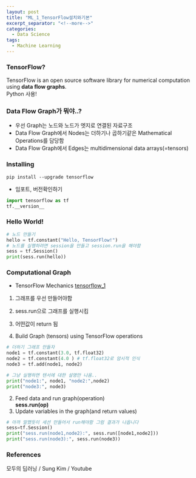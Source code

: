 ```yaml
---
layout: post
title: "ML_1_TensorFlow설치와기본"
excerpt_separator: "<!--more-->"
categories:
  - Data Science
tags:
  - Machine Learning
---
```

### TensorFlow?
TensorFlow is an open source software library for numerical computation using **data flow graphs**.  
Python 사용!

### Data Flow Graph가 뭐야..?

- 우선 Graph는 노드와 노드가 엣지로 연결된 자료구조
- Data Flow Graph에서 Nodes는 더하기나 곱하기같은 Mathematical Operations를 담당함
- Data Flow Graph에서 Edges는 multidimensional data arrays(=tensors)

### Installing
```
pip install --upgrade tensorflow
```

- 임포트, 버전확인하기
```python
import tensorflow as tf
tf.__version__
```

### Hello World!

```python
# 노드 만들기
hello = tf.constant("Hello, TensorFlow!")
# 노드를 실행하려면 session을 만들고 session.run을 해야함
sess = tf.Session()
print(sess.run(hello))
```

### Computational Graph

- TensorFlow Mechanics
[tensorflow_1](/assets/tensorflow_1)
1. 그래프를 우선 만들어야함
2. sess.run으로 그래프를 실행시킴
3. 어떤값이 return 됨

1. Build Graph (tensors) using TensorFlow operations
```Python
# 더하기 그래프 만들자
node1 = tf.constant(3.0, tf.float32)
node2 = tf.constant(4.0 ) # tf.float32로 암시적 인식
node3 = tf.add(node1, node2)
```
```Python
# 그냥 실행하면 텐서에 대한 설명만 나옴..
print("node1:", node1, "node2:",node2)
print("node3:", node3)
```
2. Feed data and run graph(operation)  
**sess.run(op)**  
3. Update variables in the graph(and return values)
```Python
# 아까 말했듯이 세션 만들어서 run해야함 그럼 결과가 나옵니다
sess=tf.Session()
print("sess.run(node1,node2):", sess.run([node1,node2]))
print("sess.run(node3):", sess.run(node3))
```

### 

### References
모두의 딥러닝 / Sung Kim / Youtube
